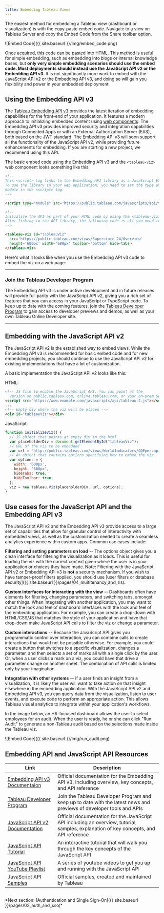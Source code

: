 ```yaml
---
title: Embedding Tableau Views
---
```


The easiest method for embedding a Tableau view (dashboard or visualization) is with the copy-paste embed code. Navigate to a view on Tableau Server and copy the Embed Code from the Share toolbar option.

![Embed Code]({{ site.baseurl }}/img/embed_code.png)

Once acquired, this code can be pasted into HTML.
This method is useful for simple embedding, such as embedding into blogs or internal knowledge bases, but **only very simple embedding scenarios should use the embed code. Most deployments should instead use the JavaScript API v2 or the Embedding API v3.** It is not significantly more work to embed with the JavaScript API v2 or the Embedding API v3, and doing so will gain you flexibility and power in your embedded deployment.

## Using the Embedding API v3

The [Tableau Embedding API v3](https://help.tableau.com/current/api/embedding_api/en-us/index.html) provides the latest iteration of embedding capabilities for the front-end of your application. It features a modern approach to initializing embedded content using [web components](https://www.webcomponents.org/introduction). The Embedding API v3 provides improved security and integration capabilities through Connected Apps or with an External Authorization Server (EAS), both based on the JWT standard. The Embedding API v3 will soon support all the functionality of the JavaScript API v2, while providing future enhancements for embedding. If you are starting a new project, we recommend using this API.

The basic embed code using the Embedding API v3 and the `<tableau-viz>` web component looks something like this:


```html
<!-- 
This <script> tag links to the Embedding API library as a JavaScript ES6 module. 
To use the library in your web application, you need to set the type attribute to 
module in the <script> tag. 
-->

<script type="module" src="https://public.tableau.com/javascripts/api/tableau.embedding.3.latest.min.js"></script>

<!-- 
Initialize the API as part of your HTML code by using the <tableau-viz> web component. 
After linking to the API library, the following code is all you need to embed a Tableau view into your HTML pages.
-->

<tableau-viz id="tableauViz"       
  src='https://public.tableau.com/views/Superstore_24/Overview'      
  height='600px' width='600px' toolbar='bottom' hide-tabs>
</tableau-viz>

```

Here's what it looks like when you use the Embedding API v3 code to embed the viz on a web page:

<HTML>
<script type="module" src="https://public.tableau.com/javascripts/api/tableau.embedding.3.latest.min.js"></script>
<div id="view"><tableau-viz id='tableauViz' src='https://public.tableau.com/views/Superstore_24/Overview' height='600px' width='600px' toolbar="bottom" hide-tabs></tableau-viz></div></HTML>

---

### Join the Tableau Developer Program

The Embedding API v3 is under active development and in future releases will provide full parity with the JavaScript API v2, giving you a rich set of features that you can access in your JavaScript or TypeScript code. To keep up to date with the coming features, join the [Tableau Developer Program](https://www.tableau.com/developer) to gain access to developer previews and demos, as well as your own Tableau Online Developer site.

---

## Embedding with the JavaScript API v2

The JavaScript API v2 is the established way to embed views. While the Embedding API v3 is recommended for basic embed code and for new embedding projects, you should continue to use the JavaScript API v2 for existing implementations that have a lot of customization.

A basic implementation the JavaScript API v2 looks like this:

HTML:

```html
<!-- JS file to enable the JavaScript API. You can point at the
  version on public.tableau.com, online.tableau.com, or your on-prem Server -->
<script src="https://www.example.com/javascripts/api/tableau-2.js"></script>
...
<!-- Empty div where the viz will be placed -->
<div id="tableauViz"></div>
```

JavaScript:

```javascript
function initializeViz() {
  // JS object that points at empty div in the html
  var placeholderDiv = document.getElementById("tableauViz");
  // URL of the viz to be embedded
  var url = "http://public.tableau.com/views/WorldIndicators/GDPpercapita";
  // An object that contains options specifying how to embed the viz
  var options = {
    width: '600px',
    height: '600px',
    hideTabs: true,
    hideToolbar: true,
  };
  viz = new tableau.Viz(placeholderDiv, url, options);
}
```

## Use cases for the JavaScript API and the Embedding API v3

The JavaScript API v2 and the Embedding API v3 provide access to a large set of capabilities that allow for granular control of interactivity with embedded views, as well as the customization needed to create a seamless analytics experience within custom apps. Common use cases include:

**Filtering and setting parameters on load** -- The options object gives you a clean interface for filtering the visualization as it loads. This is useful for loading the viz with the correct context given where the user is in your application or choices they have made.
Note: Filtering with the JavaScript API v2 or Embedding API v3 is **not** a security mechanism. If you wish to have tamper-proof filters applied, you should use [user filters or database security]({{ site.baseurl }}/pages/04_multitenancy_and_rls).

**Custom interfaces for interacting with the view** -- Dashboards often have elements for filtering, changing parameters, and switching tabs, amongst other things. When integrating with another application, you may want to match the look and feel of dashboard interfaces with the look and feel of the embedding application. For example, you can create a drop-down with HTML/CSS/JS that matches the style of your application and have that drop-down make JavaScript API calls to filter the viz or change a parameter.

**Custom interactions** -- Because the JavaScript API gives you programmatic control over interaction, you can combine calls to create interactions that would not be possible otherwise. For example, you could create a button that switches to a specific visualization, changes a parameter, and then selects a set of marks all with a single click by the user. Or, when a user clicks a mark on a viz, you could have that drive a parameter change on another sheet. The combination of API calls is limited only by your imagination.

**Integration with other systems** -- If a user finds an insight from a visualization, it is likely the user will want to take action on that insight elsewhere in the embedding application. With the JavaScript API v2 and Embedding API v3, you can query data from the visualization, listen to user events, and execute code to perform an appropriate action. This allows Tableau visual analytics to integrate within your application's workflows.

In the image below, an HR-focused dashboard allows the user to select employees for an audit. When the user is ready, he or she can click "Run Audit" to generate a non-Tableau audit based on the selections made inside the Tableau viz.

![Embed Code]({{ site.baseurl }}/img/run_audit.png)

## Embedding API and JavaScript API Resources

Link | Description
---- | -----------
[Embedding API v3 Documentaion](https://help.tableau.com/current/api/embedding_api/en-us/index.html) | Official documentation for the Embedding API v3, including overview, key concepts, and API reference
[Tableau Developer Program](https://www.tableau.com/developer) | Join the Tableau Developer Program and keep up to date with the latest news and previews of developer tools and APIs
[JavaScript API v2 Documentation](http://onlinehelp.tableau.com/current/api/js_api/en-us/JavaScriptAPI/js_api.htm#) | Official documentation for the JavaScript API including an overview, tutorial, samples, explanation of key concepts, and API reference
[JavaScript API Tutorial](http://onlinehelp.tableau.com/samples/en-us/js_api/tutorial.htm) | An interactive tutorial that will walk you through the key concepts of the JavaScript API
[JavaScript API YouTube Playlist](https://www.youtube.com/watch?v=Geppur9LDnw&list=PL_qx68DwhYA8e_z9k7uoRw0zayoY35nUJ) | A series of youtube videos to get you up and running with the JavaScript API
[JavaScript API Samples](https://github.com/tableau/js-api-samples) | Official samples, created and maintained by Tableau


<br />
*Next section: [Authentication and Single Sign-On]({{ site.baseurl }}/pages/02_auth_and_sso)*
